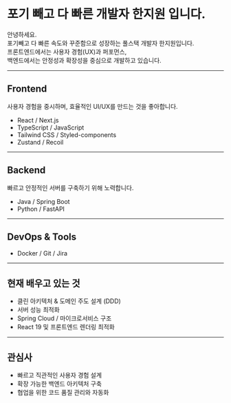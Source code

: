 # 포기 빼고 다 빠른 개발자 한지원 입니다.

안녕하세요.  
포기빼고 다 빠른 속도와 꾸준함으로 성장하는 풀스택 개발자 한지원입니다.  
프론트엔드에서는 사용자 경험(UX)과 퍼포먼스,  
백엔드에서는 안정성과 확장성을 중심으로 개발하고 있습니다.

---

## Frontend
사용자 경험을 중시하며, 효율적인 UI/UX를 만드는 것을 좋아합니다.

- React / Next.js  
- TypeScript / JavaScript  
- Tailwind CSS / Styled-components  
- Zustand / Recoil 

---

## Backend
빠르고 안정적인 서버를 구축하기 위해 노력합니다.

- Java / Spring Boot  
- Python / FastAPI  

---

## DevOps & Tools
- Docker / Git  / Jira

---

## 현재 배우고 있는 것
- 클린 아키텍처 & 도메인 주도 설계 (DDD)  
- 서버 성능 최적화  
- Spring Cloud / 마이크로서비스 구조  
- React 19 및 프론트엔드 렌더링 최적화 

---

## 관심사
- 빠르고 직관적인 사용자 경험 설계  
- 확장 가능한 백엔드 아키텍처 구축  
- 협업을 위한 코드 품질 관리와 자동화  
